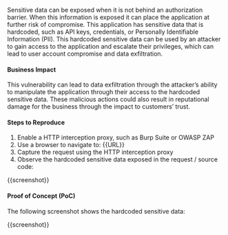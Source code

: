 Sensitive data can be exposed when it is not behind an authorization barrier. When this information is exposed it can place the application at further risk of compromise. This application has sensitive data that is hardcoded, such as API keys, credentials, or Personally Identifiable Information (PII). This hardcoded sensitive data can be used by an attacker to gain access to the application and escalate their privileges, which can lead to user account compromise and data exfiltration.

#### Business Impact

This vulnerability can lead to data exfiltration through the attacker’s ability to manipulate the application through their access to the hardcoded sensitive data. These malicious actions could also result in reputational damage for the business through the impact to customers’ trust.

#### Steps to Reproduce

1. Enable a HTTP interception proxy, such as Burp Suite or OWASP ZAP
1. Use a browser to navigate to: {{URL}}
1. Capture the request using the HTTP interception proxy
1. Observe the hardcoded sensitive data exposed in the request / source code:

{{screenshot}}

#### Proof of Concept (PoC)

The following screenshot shows the hardcoded sensitive data:

{{screenshot}}
